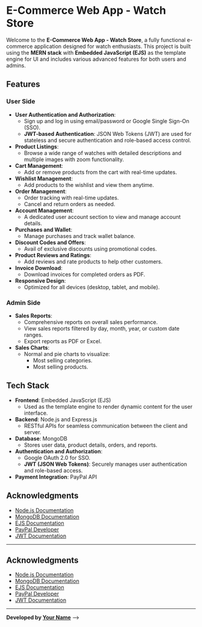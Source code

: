 # E-Commerce Web App - Watch Store

Welcome to the **E-Commerce Web App - Watch Store**, a fully functional e-commerce application designed for watch enthusiasts. This project is built using the **MERN stack** with **Embedded JavaScript (EJS)** as the template engine for UI and includes various advanced features for both users and admins.

## Features

### User Side

- **User Authentication and Authorization**:  
  - Sign up and log in using email/password or Google Single Sign-On (SSO).  
  - **JWT-based Authentication**: JSON Web Tokens (JWT) are used for stateless and secure authentication and role-based access control.
- **Product Listings**:  
  - Browse a wide range of watches with detailed descriptions and multiple images with zoom functionality.
- **Cart Management**:  
  - Add or remove products from the cart with real-time updates.
- **Wishlist Management**:  
  - Add products to the wishlist and view them anytime.
- **Order Management**:  
  - Order tracking with real-time updates.
  - Cancel and return orders as needed.
- **Account Management**:  
  - A dedicated user account section to view and manage account details.
- **Purchases and Wallet**:  
  - Manage purchases and track wallet balance.
- **Discount Codes and Offers**:  
  - Avail of exclusive discounts using promotional codes.
- **Product Reviews and Ratings**:  
  - Add reviews and rate products to help other customers.
- **Invoice Download**:  
  - Download invoices for completed orders as PDF.
- **Responsive Design**:  
  - Optimized for all devices (desktop, tablet, and mobile).


### Admin Side

- **Sales Reports**:  
  - Comprehensive reports on overall sales performance.
  - View sales reports filtered by day, month, year, or custom date ranges.
  - Export reports as PDF or Excel.
- **Sales Charts**:  
  - Normal and pie charts to visualize:
    - Most selling categories.
    - Most selling products.

## Tech Stack

- **Frontend**: Embedded JavaScript (EJS)
  - Used as the template engine to render dynamic content for the user interface.
- **Backend**: Node.js and Express.js
  - RESTful APIs for seamless communication between the client and server.
- **Database**: MongoDB
  - Stores user data, product details, orders, and reports.
- **Authentication and Authorization**:  
  - Google OAuth 2.0 for SSO.
  - **JWT (JSON Web Tokens)**: Securely manages user authentication and role-based access.
- **Payment Integration**: PayPal API

## Acknowledgments

- [Node.js Documentation](https://nodejs.org/en/docs/)
- [MongoDB Documentation](https://www.mongodb.com/docs/)
- [EJS Documentation](https://ejs.co/)
- [PayPal Developer](https://developer.paypal.com/)
- [JWT Documentation](https://jwt.io/introduction/)

---
<!-- # E-Commerce Web App - Watch Store

Welcome to the **E-Commerce Web App - Watch Store**, a fully functional e-commerce application designed for watch enthusiasts. This project is built using the **MERN stack** with **Embedded JavaScript (EJS)** as the template engine for UI and includes various advanced features for both users and admins.

## Features

### User Side

- **User Authentication and Authorization**:  
  - Sign up and log in using email/password or Google Single Sign-On (SSO).  
  - **JWT-based Authentication**: JSON Web Tokens (JWT) are used for stateless and secure authentication and role-based access control.
- **Product Listings**:  
  - Browse a wide range of watches with detailed descriptions and multiple images with zoom functionality.
- **Cart Management**:  
  - Add or remove products from the cart with real-time updates.
- **Wishlist Management**:  
  - Add products to the wishlist and view them anytime.
- **Order Management**:  
  - Order tracking with real-time updates.
  - Cancel and return orders as needed.
- **Account Management**:  
  - A dedicated user account section to view and manage account details.
- **Purchases and Wallet**:  
  - Manage purchases and track wallet balance.
- **Discount Codes and Offers**:  
  - Avail of exclusive discounts using promotional codes.
- **Product Reviews and Ratings**:  
  - Add reviews and rate products to help other customers.
- **Invoice Download**:  
  - Download invoices for completed orders as PDF.
- **Responsive Design**:  
  - Optimized for all devices (desktop, tablet, and mobile).


### Admin Side

- **Sales Reports**:  
  - Comprehensive reports on overall sales performance.
  - View sales reports filtered by day, month, year, or custom date ranges.
  - Export reports as PDF or Excel.
- **Sales Charts**:  
  - Normal and pie charts to visualize:
    - Most selling categories.
    - Most selling products.

## Tech Stack

- **Frontend**: Embedded JavaScript (EJS)
  - Used as the template engine to render dynamic content for the user interface.
- **Backend**: Node.js and Express.js
  - RESTful APIs for seamless communication between the client and server.
- **Database**: MongoDB
  - Stores user data, product details, orders, and reports.
- **Authentication and Authorization**:  
  - Google OAuth 2.0 for SSO.
  - **JWT (JSON Web Tokens)**: Securely manages user authentication and role-based access.
- **Payment Integration**: PayPal API

## Installation and Setup

1. **Clone the Repository**:
   ```bash
   git clone https://github.com/yourusername/e-commerce-watch-store.git
   cd e-commerce-watch-store
   ```

2. **Install Dependencies**:
   - Install server dependencies:
     ```bash
     cd backend
     npm install
     ```
   
3. **Set Environment Variables**:
   - Create a `.env` file in the `backend` directory with the following:
     ```
     PORT=5000
     MONGO_URI=<Your MongoDB URI>
     JWT_SECRET=<Your JWT Secret>
     PAYPAL_CLIENT_ID=<Your PayPal Client ID>
     GOOGLE_CLIENT_ID=<Your Google OAuth Client ID>
     ```

4. **Run the Application**:
   - Start the backend server:
     ```bash
     cd backend
     npm start
     ```

5. **Access the App**:
   - Open [http://localhost:5000](http://localhost:5000) in your browser.

## Screenshots

![Homepage](./screenshots/homepage.png)
![Product Page](./screenshots/product-page.png)
![Cart](./screenshots/cart.png)

## Future Enhancements

- Implement AI-based product recommendations.
- Add multi-currency support for global customers.

## Contributions

Contributions are welcome! Feel free to fork the repository and submit a pull request.

## License

This project is licensed under the MIT License.
 <!-- See the [LICENSE](LICENSE) file for details. -->

## Acknowledgments

- [Node.js Documentation](https://nodejs.org/en/docs/)
- [MongoDB Documentation](https://www.mongodb.com/docs/)
- [EJS Documentation](https://ejs.co/)
- [PayPal Developer](https://developer.paypal.com/)
- [JWT Documentation](https://jwt.io/introduction/)

---
**Developed by [Your Name](https://github.com/yourusername)** -->